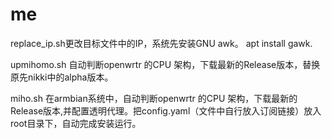 # me
replace_ip.sh更改目标文件中的IP，系统先安装GNU awk。 apt install gawk.

upmihomo.sh 自动判断openwrtr 的CPU 架构，下载最新的Release版本，替换原先nikki中的alpha版本。

miho.sh 在armbian系统中，自动判断openwrtr 的CPU 架构，下载最新的Release版本,并配置透明代理。把config.yaml（文件中自行放入订阅链接）放入root目录下，自动完成安装运行。
